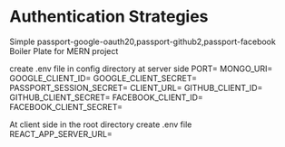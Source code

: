 # Authentication Strategies


Simple passport-google-oauth20,passport-github2,passport-facebook Boiler Plate for MERN project

create .env file in config directory at server side
 PORT=
 MONGO_URI=
 GOOGLE_CLIENT_ID=
 GOOGLE_CLIENT_SECRET=
 PASSPORT_SESSION_SECRET=
 CLIENT_URL=
 GITHUB_CLIENT_ID=
 GITHUB_CLIENT_SECRET=
 FACEBOOK_CLIENT_ID=
 FACEBOOK_CLIENT_SECRET=
 
 At client side in the root directory create .env file
 REACT_APP_SERVER_URL=
 
